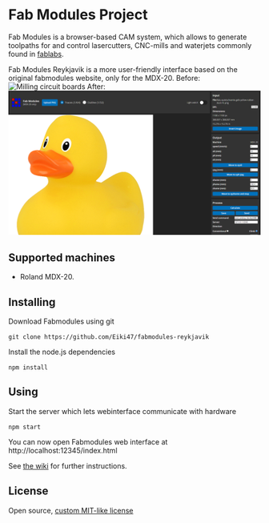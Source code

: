 # Fab Modules Project

Fab Modules is a browser-based CAM system, which allows to generate toolpaths for and control
lasercutters, CNC-mills and waterjets commonly found in [fablabs](https://www.fablabs.io/).

Fab Modules Reykjavik is a more user-friendly interface based on the original fabmodules website, only for the MDX-20.
Before:
![Milling circuit boards](./screenshot-pcbmilling.png)
After:
![Milling circuit boards](./fabmodules-reykjavik.PNG)

## Supported machines

* Roland MDX-20.


## Installing

Download Fabmodules using git

    git clone https://github.com/Eiki47/fabmodules-reykjavik

Install the node.js dependencies

    npm install

## Using

Start the server which lets webinterface communicate with hardware

    npm start

You can now open Fabmodules web interface at http://localhost:12345/index.html

See [the wiki](https://github.com/FabModules/fabmodules-html5/wiki) for further instructions.

## License

Open source, [custom MIT-like license](./LICENSE.md)
